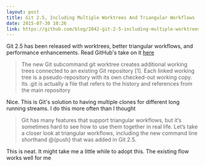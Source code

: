 ```yaml
---
layout: post
title: Git 2.5, Including Multiple Worktrees And Triangular Workflows
date: 2015-07-30 10:26
link: https://github.com/blog/2042-git-2-5-including-multiple-worktrees-and-triangular-workflows
---
```


Git 2.5 has been released with worktrees, better triangular workflows, and performance enhancements. Read GitHub's take on it [here](https://github.com/blog/2042-git-2-5-including-multiple-worktrees-and-triangular-workflows "%fill:name%")

> The new Git subcommand git worktree creates additional working trees connected to an existing Git repository [1]. Each linked working tree is a pseudo-repository with its own checked-out working copy. Its .git is actually a file that refers to the history and references from the main repository

Nice. This is Git's solution to having multiple clones for different long running streams. I do this more often than I thought 

> Git has many features that support triangular workflows, but it’s sometimes hard to see how to use them together in real life. Let’s take a closer look at triangular workflows, including the new command line shorthand <reference>@{push} that was added in Git 2.5.

This is neat. It might take me a little while to adopt this. The existing flow works well for me